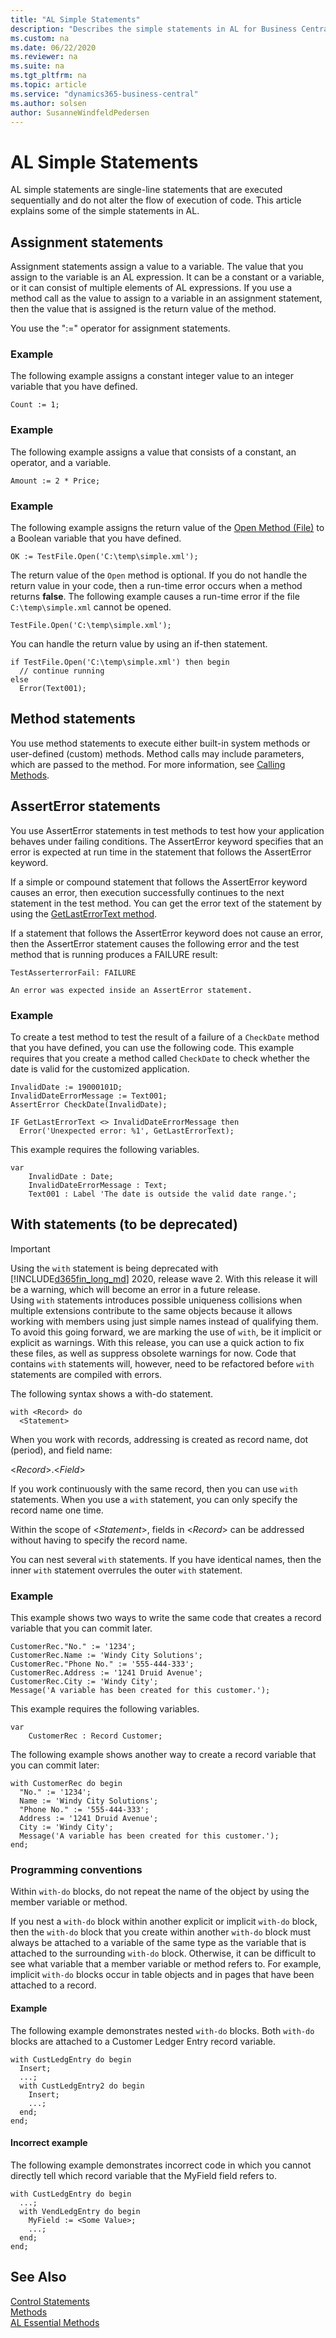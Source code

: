 ```yaml
---
title: "AL Simple Statements"
description: "Describes the simple statements in AL for Business Central with examples"
ms.custom: na
ms.date: 06/22/2020
ms.reviewer: na
ms.suite: na
ms.tgt_pltfrm: na
ms.topic: article
ms.service: "dynamics365-business-central"
ms.author: solsen
author: SusanneWindfeldPedersen
---
```


# AL Simple Statements

AL simple statements are single-line statements that are executed sequentially and do not alter the flow of execution of code. This article explains some of the simple statements in AL.

## Assignment statements

Assignment statements assign a value to a variable. The value that you assign to the variable is an AL expression. It can be a constant or a variable, or it can consist of multiple elements of AL expressions. If you use a method call as the value to assign to a variable in an assignment statement, then the value that is assigned is the return value of the method.  

You use the ":=" operator for assignment statements.  

### Example  
The following example assigns a constant integer value to an integer variable that you have defined.  

```  
Count := 1;  
```  

### Example  
 The following example assigns a value that consists of a constant, an operator, and a variable.  

```  
Amount := 2 * Price;  
```  

### Example  
The following example assigns the return value of the [Open Method (File)](methods-auto/file/file-open-method.md) to a Boolean variable that you have defined.  

```  
OK := TestFile.Open('C:\temp\simple.xml');  
```  

The return value of the `Open` method is optional. If you do not handle the return value in your code, then a run-time error occurs when a method returns **false**. The following example causes a run-time error if the file `C:\temp\simple.xml` cannot be opened.  

```  
TestFile.Open('C:\temp\simple.xml');  
```  

You can handle the return value by using an if-then statement.  

```  
if TestFile.Open('C:\temp\simple.xml') then begin  
  // continue running  
else  
  Error(Text001);  
```  

## Method statements
You use method statements to execute either built-in system methods or user-defined (custom) methods. Method calls may include parameters, which are passed to the method. For more information, see [Calling Methods](devenv-al-methods.md#Callmethod). 

## AssertError statements
You use AssertError statements in test methods to test how your application behaves under failing conditions. The AssertError keyword specifies that an error is expected at run time in the statement that follows the AssertError keyword.  

If a simple or compound statement that follows the AssertError keyword causes an error, then execution successfully continues to the next statement in the test method. You can get the error text of the statement by using the [GetLastErrorText method](methods/devenv-GETLASTERRORTEXT-method.md).  

If a statement that follows the AssertError keyword does not cause an error, then the AssertError statement causes the following error and the test method that is running produces a FAILURE result:  

```
TestAsserterrorFail: FAILURE

An error was expected inside an AssertError statement.
```  

### Example
To create a test method to test the result of a failure of a `CheckDate` method that you have defined, you can use the following code. This example requires that you create a method called `CheckDate` to check whether the date is valid for the customized application.  

```  
InvalidDate := 19000101D;  
InvalidDateErrorMessage := Text001;  
AssertError CheckDate(InvalidDate);  

IF GetLastErrorText <> InvalidDateErrorMessage then
  Error('Unexpected error: %1', GetLastErrorText);  
```  

This example requires the following variables.

```  
var
    InvalidDate : Date;
    InvalidDateErrorMessage : Text; 
    Text001 : Label 'The date is outside the valid date range.';
```  

## With statements (to be deprecated)

> [!IMPORTANT]  
> Using the `with` statement is being deprecated with [!INCLUDE[d365fin_long_md](includes/d365fin_long_md.md)] 2020, release wave 2. With this release it will be a warning, which will become an error in a future release. <br>Using `with` statements introduces possible uniqueness collisions when multiple extensions contribute to the same objects because it allows working with members using just simple names instead of qualifying them. To avoid this going forward, we are marking the use of `with`, be it implicit or explicit as warnings. With this release, you can use a quick action to fix these files, as well as suppress obsolete warnings for now. Code that contains `with` statements will, however, need to be refactored before `with` statements are compiled with errors.

The following syntax shows a with-do statement.  

```  
with <Record> do  
  <Statement>  
```  

When you work with records, addressing is created as record name, dot (period), and field name:  

<*Record*>.<*Field*>  

If you work continuously with the same record, then you can use `with` statements. When you use a `with` statement, you can only specify the record name one time.  

Within the scope of <*Statement*>, fields in <*Record*> can be addressed without having to specify the record name.  

You can nest several `with` statements. If you have identical names, then the inner `with` statement overrules the outer `with` statement.  

### Example  
This example shows two ways to write the same code that creates a record variable that you can commit later.  

```  
CustomerRec."No." := '1234';  
CustomerRec.Name := 'Windy City Solutions';  
CustomerRec."Phone No." := '555-444-333';  
CustomerRec.Address := '1241 Druid Avenue';  
CustomerRec.City := 'Windy City';  
Message('A variable has been created for this customer.');  
```  

This example requires the following variables.

```  
var
    CustomerRec : Record Customer;
```  

The following example shows another way to create a record variable that you can commit later: 

```  
with CustomerRec do begin  
  "No." := '1234';  
  Name := 'Windy City Solutions';  
  "Phone No." := '555-444-333';  
  Address := '1241 Druid Avenue';  
  City := 'Windy City';  
  Message('A variable has been created for this customer.');  
end;  
```  

### Programming conventions  
Within `with-do` blocks, do not repeat the name of the object by using the member variable or method.  

If you nest a `with-do` block within another explicit or implicit `with-do` block, then the `with-do` block that you create within another `with-do` block must always be attached to a variable of the same type as the variable that is attached to the surrounding `with-do` block. Otherwise, it can be difficult to see what variable that a member variable or method refers to. For example, implicit `with-do` blocks occur in table objects and in pages that have been attached to a record.  

#### Example  
The following example demonstrates nested `with-do` blocks. Both `with-do` blocks are attached to a Customer Ledger Entry record variable.  

```  
with CustLedgEntry do begin  
  Insert;  
  ...;  
  with CustLedgEntry2 do begin
    Insert;  
    ...;  
  end;  
end;  
```  

#### Incorrect example  
The following example demonstrates incorrect code in which you cannot directly tell which record variable that the MyField field refers to.  

```  
with CustLedgEntry do begin
  ...;  
  with VendLedgEntry do begin  
    MyField := <Some Value>;  
    ...;  
  end;  
end;  
```  

## See Also

[Control Statements](devenv-al-control-statements.md)  
[Methods](devenv-al-methods.md)  
[AL Essential Methods](devenv-essential-al-methods.md)